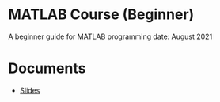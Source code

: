 # MATLAB Course (Beginner)
A beginner guide for MATLAB programming
date: August 2021

# Documents
- [Slides](https://docs.google.com/presentation/d/1RdxVTrT4SOb0qR1IPfPoQx6mODhUblBtX6dCxV0ShnE/edit?usp=sharing)
